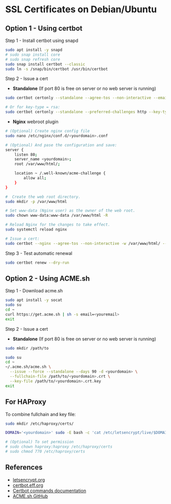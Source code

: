 # SSL Certificates on Debian/Ubuntu

## Option 1 - Using certbot

Step 1 - Install certbot using snapd

```bash
sudo apt install -y snapd
# sudo snap install core
# sudo snap refresh core
sudo snap install certbot --classic
sudo ln -s /snap/bin/certbot /usr/bin/certbot
```

Step 2 - Issue a cert

- **Standalone** (If port 80 is free on server or no web server is running)

```bash
sudo certbot certonly --standalone --agree-tos --non-interactive --email <youremail> -d <yourdomain>

# Or for key-type = rsa:
sudo certbot certonly --standalone --preferred-challenges http --key-type rsa --agree-tos --non-interactive --email <youremail> -d <yourdomain>
```

- **Nginx** webroot plugin

```bash
# (Optional) Create nginx config file
sudo nano /etc/nginx/conf.d/<yourdomain>.conf

# (Optional) And pase the configuration and save:
server {
    listen 80;
    server_name <yourdomain>;
    root /var/www/html/;

    location ~ /.well-known/acme-challenge {
        allow all;
    }
}

#  Create the web root directory.
sudo mkdir -p /var/www/html

# Set www-data (Nginx user) as the owner of the web root.
sudo chown www-data:www-data /var/www/html -R

# Reload Nginx for the changes to take effect.
sudo systemctl reload nginx

# Issue a cert:
sudo certbot --nginx --agree-tos --non-interactive -w /var/www/html/ --email <youremail> -d <yourdomain>
```

Step 3 - Test automatic renewal

```bash
sudo certbot renew --dry-run
```

## Option 2 - Using ACME.sh

Step 1 - Download acme.sh

```bash
sudo apt install -y socat
sudo su
cd ~
curl https://get.acme.sh | sh -s email=<youremail>
exit
```

Step 2 - Issue a cert

- **Standalone** (If port 80 is free on server or no web server is running)

```bash
sudo mkdir /path/to

sudo su
cd ~
~/.acme.sh/acme.sh \
  --issue --force --standalone --days 90 -d <yourdomain> \
  --fullchain-file /path/to/<yourdomain>.crt \
  --key-file /path/to/<yourdomain>.crt.key
exit
```

## For HAProxy

To combine fullchain and key file:

```bash
sudo mkdir /etc/haproxy/certs/

DOMAIN='<yourdomain>' sudo -E bash -c 'cat /etc/letsencrypt/live/$DOMAIN/fullchain.pem /etc/letsencrypt/live/$DOMAIN/privkey.pem > /etc/haproxy/certs/$DOMAIN.pem'

# (Optional) To set permission
# sudo chown haproxy:haproxy /etc/haproxy/certs
# sudo chmod 770 /etc/haproxy/certs
```

## References

- [letsencrypt.org](https://letsencrypt.org/)
- [certbot.eff.org](https://certbot.eff.org/)
- [Certbot commands documentation](https://eff-certbot.readthedocs.io/en/latest/using.html#certbot-commands)
- [ACME.sh GitHub](https://github.com/acmesh-official/acme.sh?tab=readme-ov-file)
